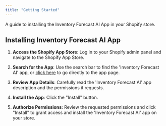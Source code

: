 ```yaml
---
title: "Getting Started"
---
```


A guide to installing the Inventory Forecast AI App in your Shopify store.

## Installing Inventory Forecast AI App

1. **Access the Shopify App Store**: Log in to your Shopify admin panel and navigate to the Shopify App Store.

2. **Search for the App**: Use the search bar to find the 'Inventory Forecast AI' app, or [click here](https://apps.shopify.com/quick-order-b2b-and-wholesale) to go directly to the app page.

3. **Review App Details**: Carefully read the 'Inventory Forecast AI' app description and the permissions it requests.

4. **Install the App**: Click the "Install" button.

5. **Authorize Permissions**: Review the requested permissions and click "Install" to grant access and install the 'Inventory Forecast AI' app on your store.